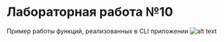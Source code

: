 # Лабораторная работа №10
Пример работы функций, реализованных в CLI приложении
![alt text](https://github.com/ISTENDLAY/Labs/blob/main/lab10/img/output.png?raw=true)
